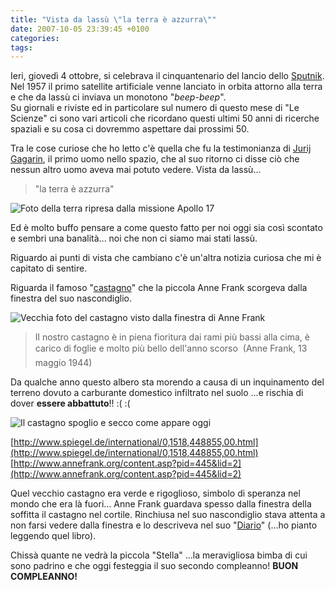 ```yaml
---
title: "Vista da lassù \"la terra è azzurra\""
date: 2007-10-05 23:39:45 +0100
categories: 
tags: 
---
```


Ieri, giovedì 4 ottobre, si celebrava il cinquantenario del lancio dello [Sputnik](http://en.wikipedia.org/wiki/Sputnik_1). Nel 1957 il primo satellite artificiale venne lanciato in orbita attorno alla terra e che da lassù ci inviava un monotono "_beep-beep_".  
Su giornali e riviste ed in particolare sul numero di questo mese di "Le Scienze" ci sono vari articoli che ricordano questi ultimi 50 anni di ricerche spaziali e su cosa ci dovremmo aspettare dai prossimi 50.

Tra le cose curiose che ho letto c'è quella che fu la testimonianza di [Jurij Gagarin](http://en.wikipedia.org/wiki/Jurij_Gagarin), il primo uomo nello spazio, che al suo ritorno ci disse ciò che nessun altro uomo aveva mai potuto vedere. Vista da lassù...

> "la terra è azzurra"

![Foto della terra ripresa dalla missione Apollo 17](/~brain/content/240px-The_Earth_seen_from_Apollo_17.jpg)

Ed è molto buffo pensare a come questo fatto per noi oggi sia così scontato e sembri una banalità... noi che non ci siamo mai stati lassù.

Riguardo ai punti di vista che cambiano c'è un'altra notizia curiosa che mi è capitato di sentire.

Riguarda il famoso "[castagno](http://en.wikipedia.org/wiki/Anne_Frank_Tree)" che la piccola Anne Frank scorgeva dalla finestra del suo nascondiglio.

![Vecchia foto del castagno visto dalla finestra di Anne Frank](/~brain/content/Castagno1.jpg) 

> Il nostro castagno è in piena fioritura dai rami più bassi alla cima, è carico di foglie e molto più bello dell'anno scorso
> (Anne Frank, 13 maggio 1944)

Da qualche anno questo albero sta morendo a causa di un inquinamento del terreno dovuto a carburante domestico infiltrato nel suolo ...e rischia di dover **essere abbattuto**!! :( :( 

![Il castagno spoglio e secco come appare oggi](/~brain/content/Castagno2.jpg) 

[http://www.spiegel.de/international/0,1518,448855,00.html](http://www.spiegel.de/international/0,1518,448855,00.html)   
[http://www.annefrank.org/content.asp?pid=445&lid=2](http://www.annefrank.org/content.asp?pid=445&lid=2)

Quel vecchio castagno era verde e rigoglioso, simbolo di speranza nel mondo che era là fuori... Anne Frank guardava spesso dalla finestra della soffitta il castagno nel cortile. Rinchiusa nel suo nascondiglio stava attenta a non farsi vedere dalla finestra e lo descriveva nel suo "[Diario](http://en.wikipedia.org/wiki/The_Diary_of_Anne_Frank)" (...ho pianto leggendo quel libro).

Chissà quante ne vedrà la piccola "Stella" ...la meravigliosa bimba di cui sono padrino e che oggi festeggia il suo secondo compleanno! **BUON COMPLEANNO!** 
